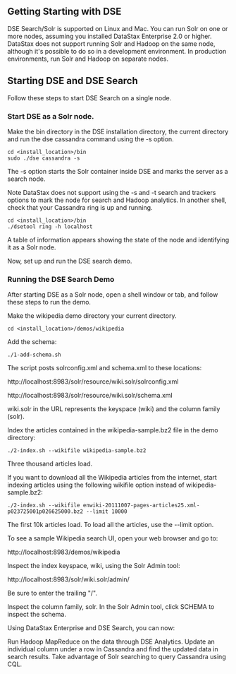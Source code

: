Getting Starting with DSE 
-------
DSE Search/Solr is supported on Linux and Mac. You can run Solr on one or more nodes, assuming you installed DataStax Enterprise 2.0 or higher. DataStax does not support running Solr and Hadoop on the same node, although it's possible to do so in a development environment. In production environments, run Solr and Hadoop on separate nodes.

Starting DSE and DSE Search
-------
Follow these steps to start DSE Search on a single node.

### Start DSE as a Solr node.
    
Make the bin directory in the DSE installation directory, the current directory and run the dse cassandra command using the -s option.

    cd <install_location>/bin
    sudo ./dse cassandra -s

The -s option starts the Solr container inside DSE and marks the server as a search node.

Note DataStax does not support using the -s and -t search and trackers options to mark the node for search and Hadoop analytics.
In another shell, check that your Cassandra ring is up and running.

    cd <install_location>/bin
    ./dsetool ring -h localhost

A table of information appears showing the state of the node and identifying it as a Solr node.

Now, set up and run the DSE search demo.

### Running the DSE Search Demo

After starting DSE as a Solr node, open a shell window or tab, and follow these steps to run the demo.

Make the wikipedia demo directory your current directory.

    cd <install_location>/demos/wikipedia

Add the schema:

    ./1-add-schema.sh

The script posts solrconfig.xml and schema.xml to these locations:

http://localhost:8983/solr/resource/wiki.solr/solrconfig.xml

http://localhost:8983/solr/resource/wiki.solr/schema.xml

wiki.solr in the URL represents the keyspace (wiki) and the column family (solr).

Index the articles contained in the wikipedia-sample.bz2 file in the demo directory:

    ./2-index.sh --wikifile wikipedia-sample.bz2

Three thousand articles load.

If you want to download all the Wikipedia articles from the internet, start indexing articles using the following wikifile option instead of wikipedia-sample.bz2:

    ./2-index.sh --wikifile enwiki-20111007-pages-articles25.xml-p023725001p026625000.bz2 --limit 10000

The first 10k articles load. To load all the articles, use the --limit option.

To see a sample Wikipedia search UI, open your web browser and go to:

http://localhost:8983/demos/wikipedia

Inspect the index keyspace, wiki, using the Solr Admin tool:

http://localhost:8983/solr/wiki.solr/admin/

Be sure to enter the trailing "/".

Inspect the column family, solr. In the Solr Admin tool, click SCHEMA to inspect the schema.

Using DataStax Enterprise and DSE Search, you can now:

Run Hadoop MapReduce on the data through DSE Analytics.
Update an individual column under a row in Cassandra and find the updated data in search results.
Take advantage of Solr searching to query Cassandra using CQL.